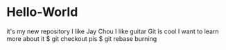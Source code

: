# Hello-World
it's my new repository
I like Jay Chou
I like guitar
Git is cool
I want to learn more about it
$ git checkout pis
$ git rebase burning
